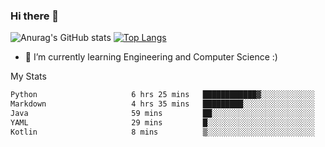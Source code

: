 ### Hi there 👋

![Anurag's GitHub stats](https://github-readme-stats.vercel.app/api?username=MatteoIorio11&show_icons=true&theme=dark) 
[![Top Langs](https://github-readme-stats.vercel.app/api/top-langs/?username=MatteoIorio11&theme=dark)](https://github.com/MatteoIorio11/github-readme-stats)

- 🌱 I’m currently learning Engineering and Computer Science :)

<!--
**MatteoIorio11/MatteoIorio11** is a ✨ _special_ ✨ repository because its `README.md` (this file) appears on your GitHub profile.

Here are some ideas to get you started:

- 🔭 I’m currently working on ...
- 🌱 I’m currently learning ...
- 👯 I’m looking to collaborate on ...
- 🤔 I’m looking for help with ...
- 💬 Ask me about ...
- 📫 How to reach me: ...
- 😄 Pronouns: ...
- ⚡ Fun fact: ...
-->
My Stats
<!--START_SECTION:waka-->

```txt
Python                     6 hrs 25 mins   ████████████▓░░░░░░░░░░░░   50.48 %
Markdown                   4 hrs 35 mins   █████████░░░░░░░░░░░░░░░░   36.11 %
Java                       59 mins         ██░░░░░░░░░░░░░░░░░░░░░░░   07.84 %
YAML                       29 mins         █░░░░░░░░░░░░░░░░░░░░░░░░   03.88 %
Kotlin                     8 mins          ▒░░░░░░░░░░░░░░░░░░░░░░░░   01.11 %
```

<!--END_SECTION:waka-->
